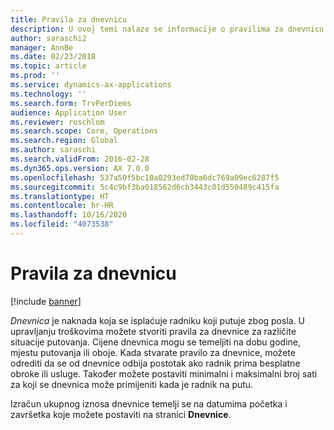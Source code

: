 ```yaml
---
title: Pravila za dnevnicu
description: U ovoj temi nalaze se informacije o pravilima za dnevnicu.
author: saraschi2
manager: AnnBe
ms.date: 02/23/2018
ms.topic: article
ms.prod: ''
ms.service: dynamics-ax-applications
ms.technology: ''
ms.search.form: TrvPerDiems
audience: Application User
ms.reviewer: roschlom
ms.search.scope: Core, Operations
ms.search.region: Global
ms.author: saraschi
ms.search.validFrom: 2016-02-28
ms.dyn365.ops.version: AX 7.0.0
ms.openlocfilehash: 537a50f5bc10a0293ed70ba6dc769a09ec6287f5
ms.sourcegitcommit: 5c4c9bf3ba018562d6cb3443c01d550489c415fa
ms.translationtype: HT
ms.contentlocale: hr-HR
ms.lasthandoff: 10/16/2020
ms.locfileid: "4073538"
---
```

# <a name="per-diem-rules"></a>Pravila za dnevnicu

[!include [banner](../includes/banner.md)]

*Dnevnica* je naknada koja se isplaćuje radniku koji putuje zbog posla. U upravljanju troškovima možete stvoriti pravila za dnevnice za različite situacije putovanja. Cijene dnevnica mogu se temeljiti na dobu godine, mjestu putovanja ili oboje. Kada stvarate pravilo za dnevnice, možete odrediti da se od dnevnice odbija postotak ako radnik prima besplatne obroke ili usluge. Također možete postaviti minimalni i maksimalni broj sati za koji se dnevnica može primijeniti kada je radnik na putu.

Izračun ukupnog iznosa dnevnice temelji se na datumima početka i završetka koje možete postaviti na stranici **Dnevnice**.

